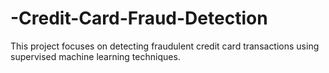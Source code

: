 # -Credit-Card-Fraud-Detection
This project focuses on detecting fraudulent credit card transactions using supervised machine learning techniques. 
